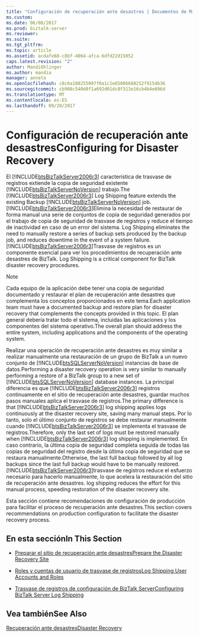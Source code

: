 ```yaml
---
title: "Configuración de recuperación ante desastres | Documentos de Microsoft"
ms.custom: 
ms.date: 06/08/2017
ms.prod: biztalk-server
ms.reviewer: 
ms.suite: 
ms.tgt_pltfrm: 
ms.topic: article
ms.assetid: acdafe68-c8bf-4064-afca-6dfd22d15052
caps.latest.revision: "2"
author: MandiOhlinger
ms.author: mandia
manager: anneta
ms.openlocfilehash: c8c6a188255097f0a1c1e85086688252f9154b36
ms.sourcegitcommit: cb908c540d8f1a692d01dc8f313e16cb4b4e696d
ms.translationtype: MT
ms.contentlocale: es-ES
ms.lasthandoff: 09/20/2017
---
```

# <a name="configuring-for-disaster-recovery"></a><span data-ttu-id="d2661-102">Configuración de recuperación ante desastres</span><span class="sxs-lookup"><span data-stu-id="d2661-102">Configuring for Disaster Recovery</span></span>
<span data-ttu-id="d2661-103">El [!INCLUDE[btsBizTalkServer2006r3](../includes/btsbiztalkserver2006r3-md.md)] característica de trasvase de registros extiende la copia de seguridad existente [!INCLUDE[btsBizTalkServerNoVersion](../includes/btsbiztalkservernoversion-md.md)] trabajo.</span><span class="sxs-lookup"><span data-stu-id="d2661-103">The [!INCLUDE[btsBizTalkServer2006r3](../includes/btsbiztalkserver2006r3-md.md)] Log Shipping feature extends the existing Backup [!INCLUDE[btsBizTalkServerNoVersion](../includes/btsbiztalkservernoversion-md.md)] job.</span></span> [!INCLUDE[btsBizTalkServer2006r3](../includes/btsbiztalkserver2006r3-md.md)]<span data-ttu-id="d2661-104">Elimina la necesidad de restaurar de forma manual una serie de conjuntos de copia de seguridad generados por el trabajo de copia de seguridad de trasvase de registros y reduce el tiempo de inactividad en caso de un error del sistema.</span><span class="sxs-lookup"><span data-stu-id="d2661-104"> Log Shipping eliminates the need to manually restore a series of backup sets produced by the backup job, and reduces downtime in the event of a system failure.</span></span> [!INCLUDE[btsBizTalkServer2006r3](../includes/btsbiztalkserver2006r3-md.md)]<span data-ttu-id="d2661-105">Trasvase de registros es un componente esencial para ver los procedimientos de recuperación ante desastres de BizTalk.</span><span class="sxs-lookup"><span data-stu-id="d2661-105"> Log Shipping is a critical component for BizTalk disaster recovery procedures.</span></span>  
  
> [!NOTE]  
>  <span data-ttu-id="d2661-106">Cada equipo de la aplicación debe tener una copia de seguridad documentado y restaurar el plan de recuperación ante desastres que complementa los conceptos proporcionados en este tema.</span><span class="sxs-lookup"><span data-stu-id="d2661-106">Each application team must have a documented backup and restore plan for disaster recovery that complements the concepts provided in this topic.</span></span> <span data-ttu-id="d2661-107">El plan general debería tratar todo el sistema, incluidas las aplicaciones y los componentes del sistema operativo.</span><span class="sxs-lookup"><span data-stu-id="d2661-107">The overall plan should address the entire system, including applications and the components of the operating system.</span></span>  
  
 <span data-ttu-id="d2661-108">Realizar una operación de recuperación ante desastres es muy similar a realizar manualmente una restauración de un grupo de BizTalk a un nuevo conjunto de [!INCLUDE[btsSQLServerNoVersion](../includes/btssqlservernoversion-md.md)] instancias de base de datos.</span><span class="sxs-lookup"><span data-stu-id="d2661-108">Performing a disaster recovery operation is very similar to manually performing a restore of a BizTalk group to a new set of [!INCLUDE[btsSQLServerNoVersion](../includes/btssqlservernoversion-md.md)] database instances.</span></span> <span data-ttu-id="d2661-109">La principal diferencia es que [!INCLUDE[btsBizTalkServer2006r3](../includes/btsbiztalkserver2006r3-md.md)] registros continuamente en el sitio de recuperación ante desastres, guardar muchos pasos manuales aplica el trasvase de registros.</span><span class="sxs-lookup"><span data-stu-id="d2661-109">The primary difference is that [!INCLUDE[btsBizTalkServer2006r3](../includes/btsbiztalkserver2006r3-md.md)] log shipping applies logs continuously at the disaster recovery site, saving many manual steps.</span></span> <span data-ttu-id="d2661-110">Por lo tanto, solo el último conjunto de registros se debe restaurar manualmente cuando [!INCLUDE[btsBizTalkServer2006r3](../includes/btsbiztalkserver2006r3-md.md)] se implementa el trasvase de registros.</span><span class="sxs-lookup"><span data-stu-id="d2661-110">Therefore, only the last set of logs must be restored manually when [!INCLUDE[btsBizTalkServer2006r3](../includes/btsbiztalkserver2006r3-md.md)] log shipping is implemented.</span></span> <span data-ttu-id="d2661-111">En caso contrario, la última copia de seguridad completa seguida de todas las copias de seguridad del registro desde la última copia de seguridad que se restaura manualmente.</span><span class="sxs-lookup"><span data-stu-id="d2661-111">Otherwise, the last full backup followed by all log backups since the last full backup would have to be manually restored.</span></span> [!INCLUDE[btsBizTalkServer2006r3](../includes/btsbiztalkserver2006r3-md.md)]<span data-ttu-id="d2661-112">trasvase de registros reduce el esfuerzo necesario para hacerlo manualmente, lo que acelera la restauración del sitio de recuperación ante desastres.</span><span class="sxs-lookup"><span data-stu-id="d2661-112"> log shipping reduces the effort for this manual process, speeding restoration of the disaster recovery site.</span></span>  
  
 <span data-ttu-id="d2661-113">Esta sección contiene recomendaciones de configuración de producción para facilitar el proceso de recuperación ante desastres.</span><span class="sxs-lookup"><span data-stu-id="d2661-113">This section covers recommendations on production configuration to facilitate the disaster recovery process.</span></span>  
  
## <a name="in-this-section"></a><span data-ttu-id="d2661-114">En esta sección</span><span class="sxs-lookup"><span data-stu-id="d2661-114">In This Section</span></span>  
  
-   [<span data-ttu-id="d2661-115">Preparar el sitio de recuperación ante desastres</span><span class="sxs-lookup"><span data-stu-id="d2661-115">Prepare the Disaster Recovery Site</span></span>](../technical-guides/prepare-the-disaster-recovery-site.md)  
  
-   [<span data-ttu-id="d2661-116">Roles y cuentas de usuario de trasvase de registros</span><span class="sxs-lookup"><span data-stu-id="d2661-116">Log Shipping User Accounts and Roles</span></span>](../technical-guides/log-shipping-user-accounts-and-roles.md)  
  
-   [<span data-ttu-id="d2661-117">Trasvase de registros de configuración de BizTalk Server</span><span class="sxs-lookup"><span data-stu-id="d2661-117">Configuring BizTalk Server Log Shipping</span></span>](../technical-guides/configuring-biztalk-server-log-shipping.md)  
  
## <a name="see-also"></a><span data-ttu-id="d2661-118">Vea también</span><span class="sxs-lookup"><span data-stu-id="d2661-118">See Also</span></span>  
 [<span data-ttu-id="d2661-119">Recuperación ante desastres</span><span class="sxs-lookup"><span data-stu-id="d2661-119">Disaster Recovery</span></span>](../technical-guides/disaster-recovery.md)